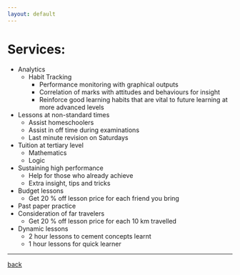 ```yaml
---
layout: default
---
```


# [](#Services)Services:

- Analytics
  - Habit Tracking
  	- Performance monitoring with graphical outputs
	- Correlation of marks with attitudes and behaviours for insight
    - Reinforce good learning habits that are vital to future learning at more advanced levels
- Lessons at non-standard times
  - Assist homeschoolers
  - Assist in off time during examinations
  - Last minute revision on Saturdays
- Tuition at tertiary level
  - Mathematics
  - Logic
- Sustaining high performance
  - Help for those who already achieve
  - Extra insight, tips and tricks
- Budget lessons
  - Get 20$~\%$ off lesson price for each friend you bring
- Past paper practice
- Consideration of far travelers
  - Get 20$~\%$ off lesson price for each 10$~$km travelled
- Dynamic lessons
  - 2 hour lessons to cement concepts learnt
  - 1 hour lessons for quick learner

* * *
[back](./)

